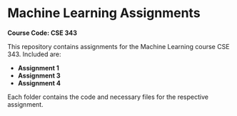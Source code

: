 # Machine Learning Assignments  
**Course Code: CSE 343**  

This repository contains assignments for the Machine Learning course CSE 343. Included are:  
- **Assignment 1**  
- **Assignment 3**  
- **Assignment 4**  

Each folder contains the code and necessary files for the respective assignment.  
